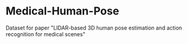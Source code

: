 # Medical-Human-Pose
Dataset for paper "LIDAR-based 3D human pose estimation and action recognition for medical scenes"
